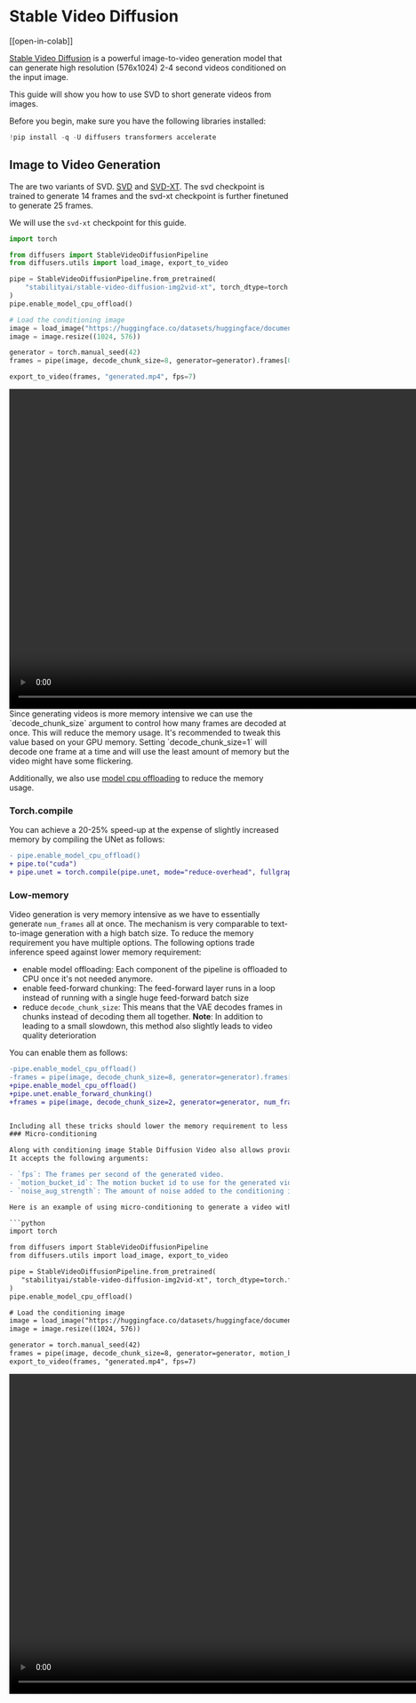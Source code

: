 <!--Copyright 2023 The HuggingFace Team. All rights reserved.

Licensed under the Apache License, Version 2.0 (the "License"); you may not use this file except in compliance with
the License. You may obtain a copy of the License at

http://www.apache.org/licenses/LICENSE-2.0

Unless required by applicable law or agreed to in writing, software distributed under the License is distributed on
an "AS IS" BASIS, WITHOUT WARRANTIES OR CONDITIONS OF ANY KIND, either express or implied. See the License for the
specific language governing permissions and limitations under the License.
-->

# Stable Video Diffusion

[[open-in-colab]]

[Stable Video Diffusion](https://static1.squarespace.com/static/6213c340453c3f502425776e/t/655ce779b9d47d342a93c890/1700587395994/stable_video_diffusion.pdf) is a powerful image-to-video generation model that can generate high resolution (576x1024) 2-4 second videos conditioned on the input image.

This guide will show you how to use SVD to short generate videos from images.

Before you begin, make sure you have the following libraries installed:

```py
!pip install -q -U diffusers transformers accelerate 
```

## Image to Video Generation

The are two variants of SVD. [SVD](https://huggingface.co/stabilityai/stable-video-diffusion-img2vid) 
and [SVD-XT](https://huggingface.co/stabilityai/stable-video-diffusion-img2vid-xt). The svd checkpoint is trained to generate 14 frames and the svd-xt checkpoint is further 
finetuned to generate 25 frames.

We will use the `svd-xt` checkpoint for this guide.

```python
import torch

from diffusers import StableVideoDiffusionPipeline
from diffusers.utils import load_image, export_to_video

pipe = StableVideoDiffusionPipeline.from_pretrained(
    "stabilityai/stable-video-diffusion-img2vid-xt", torch_dtype=torch.float16, variant="fp16"
)
pipe.enable_model_cpu_offload()

# Load the conditioning image
image = load_image("https://huggingface.co/datasets/huggingface/documentation-images/resolve/main/diffusers/svd/rocket.png?download=true")
image = image.resize((1024, 576))

generator = torch.manual_seed(42)
frames = pipe(image, decode_chunk_size=8, generator=generator).frames[0]

export_to_video(frames, "generated.mp4", fps=7)
```

<video width="1024" height="576" controls>
  <source src="https://huggingface.co/datasets/huggingface/documentation-images/resolve/main/diffusers/svd/rocket_generated.mp4?download=true" type="video/mp4">
</video>

<Tip>
Since generating videos is more memory intensive we can use the `decode_chunk_size` argument to control how many frames are decoded at once. This will reduce the memory usage. It's recommended to tweak this value based on your GPU memory.
Setting `decode_chunk_size=1` will decode one frame at a time and will use the least amount of memory but the video might have some flickering.

Additionally, we also use [model cpu offloading](../../optimization/memory#model-offloading) to reduce the memory usage.
</Tip>


### Torch.compile

You can achieve a 20-25% speed-up at the expense of slightly increased memory by compiling the UNet as follows:

```diff
- pipe.enable_model_cpu_offload()
+ pipe.to("cuda")
+ pipe.unet = torch.compile(pipe.unet, mode="reduce-overhead", fullgraph=True)
```

### Low-memory

Video generation is very memory intensive as we have to essentially generate `num_frames` all at once. The mechanism is very comparable to text-to-image generation with a high batch size. To reduce the memory requirement you have multiple options. The following options trade inference speed against lower memory requirement:
- enable model offloading: Each component of the pipeline is offloaded to CPU once it's not needed anymore.
- enable feed-forward chunking: The feed-forward layer runs in a loop instead of running with a single huge feed-forward batch size
- reduce `decode_chunk_size`: This means that the VAE decodes frames in chunks instead of decoding them all together. **Note**: In addition to leading to a small slowdown, this method also slightly leads to video quality deterioration

 You can enable them as follows:
 ```diff
-pipe.enable_model_cpu_offload()
-frames = pipe(image, decode_chunk_size=8, generator=generator).frames[0]
+pipe.enable_model_cpu_offload()
+pipe.unet.enable_forward_chunking()
+frames = pipe(image, decode_chunk_size=2, generator=generator, num_frames=25).frames[0]


Including all these tricks should lower the memory requirement to less than 8GB VRAM.
### Micro-conditioning

Along with conditioning image Stable Diffusion Video also allows providing micro-conditioning that allows more control over the generated video.
It accepts the following arguments:

- `fps`: The frames per second of the generated video.
- `motion_bucket_id`: The motion bucket id to use for the generated video. This can be used to control the motion of the generated video. Increasing the motion bucket id will increase the motion of the generated video.
- `noise_aug_strength`: The amount of noise added to the conditioning image. The higher the values the less the video will resemble the conditioning image. Increasing this value will also increase the motion of the generated video.

Here is an example of using micro-conditioning to generate a video with more motion.

```python
import torch

from diffusers import StableVideoDiffusionPipeline
from diffusers.utils import load_image, export_to_video

pipe = StableVideoDiffusionPipeline.from_pretrained(
    "stabilityai/stable-video-diffusion-img2vid-xt", torch_dtype=torch.float16, variant="fp16"
)
pipe.enable_model_cpu_offload()

# Load the conditioning image
image = load_image("https://huggingface.co/datasets/huggingface/documentation-images/resolve/main/diffusers/svd/rocket.png?download=true")
image = image.resize((1024, 576))

generator = torch.manual_seed(42)
frames = pipe(image, decode_chunk_size=8, generator=generator, motion_bucket_id=180, noise_aug_strength=0.1).frames[0]
export_to_video(frames, "generated.mp4", fps=7)
```

<video width="1024" height="576" controls>
  <source src="https://huggingface.co/datasets/huggingface/documentation-images/resolve/main/diffusers/svd/rocket_generated_motion.mp4?download=true" type="video/mp4">
</video>

